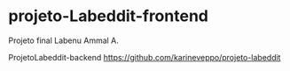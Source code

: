 # projeto-Labeddit-frontend
Projeto final Labenu Ammal A.

ProjetoLabeddit-backend
https://github.com/karineveppo/projeto-labeddit
